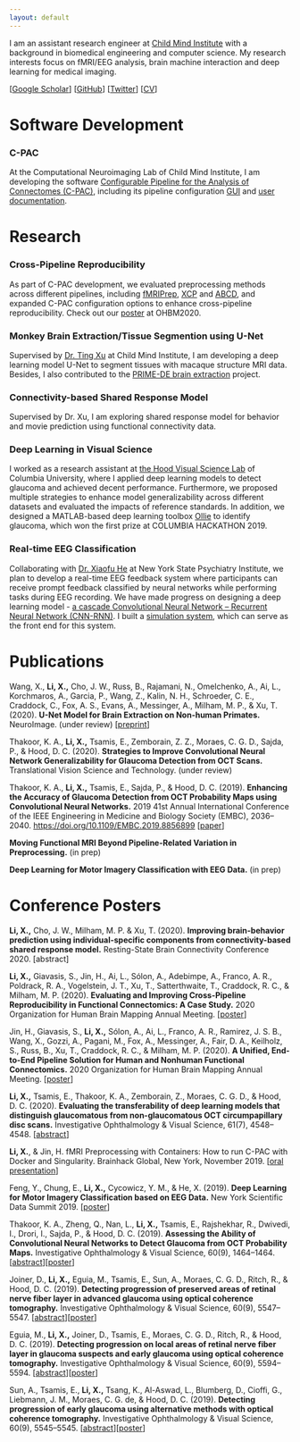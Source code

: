 ```yaml
---
layout: default
---
```


I am an assistant research engineer at [Child Mind Institute](https://childmind.org/) with a background in biomedical engineering and computer science. My research interests focus on fMRI/EEG analysis, brain machine interaction and deep learning for medical imaging.

[[Google Scholar](https://scholar.google.com/citations?user=YKtWorEAAAAJ&hl=en)] 
[[GitHub](https://github.com/SucyLi)]
[[Twitter](https://twitter.com/xin_hui_li)]
[[CV](/assets/cv/XinhuiLi-CV_11-30-20.pdf)]

# Software Development

### C-PAC

At the Computational Neuroimaging Lab of Child Mind Institute, I am developing the software [Configurable Pipeline for the Analysis of Connectomes (C-PAC)](https://fcp-indi.github.io/), including its pipeline configuration [GUI](https://github.com/FCP-INDI/C-PAC_GUI) and [user documentation](https://github.com/FCP-INDI/fcp-indi.github.com).


# Research

### Cross-Pipeline Reproducibility

As part of C-PAC development, we evaluated preprocessing methods across different pipelines, including [fMRIPrep](https://fmriprep.org/en/stable/), [XCP](https://xcpengine.readthedocs.io/) and [ABCD](https://github.com/DCAN-Labs/DCAN-HCP/tree/master), and expanded C-PAC configuration options to enhance cross-pipeline reproducibility. Check out our [poster](/assets/poster/OHBM20_XL.pdf) at OHBM2020.

### Monkey Brain Extraction/Tissue Segmention using U-Net

Supervised by [Dr. Ting Xu](https://scholar.google.com/citations?hl=en&user=Ks7ywnAAAAAJ&view_op=list_works&sortby=pubdate) at Child Mind Institute, I am developing a deep learning model U-Net to segment tissues with macaque structure MRI data. Besides, I also contributed to the [PRIME-DE brain extraction](https://github.com/HumanBrainED/NHP-BrainExtraction) project.

### Connectivity-based Shared Response Model

Supervised by Dr. Xu, I am exploring shared response model for behavior and movie prediction using functional connectivity data.

### Deep Learning in Visual Science

I worked as a research assistant at [the Hood Visual Science Lab](https://hoodvisualscience.psychology.columbia.edu/) of Columbia University, where I applied deep learning models to detect glaucoma and achieved decent performance. Furthermore, we proposed multiple strategies to enhance model generalizability across different datasets and evaluated the impacts of reference standards. In addition, we designed a MATLAB-based deep learning toolbox [Ollie](https://github.com/SucyLi/Ollie) to identify glaucoma, which won the first prize at COLUMBIA HACKATHON 2019.

### Real-time EEG Classification

Collaborating with [Dr. Xiaofu He](https://scholar.google.com/citations?hl=en&user=QJnxJFIAAAAJ&view_op=list_works&sortby=pubdate) at New York State Psychiatry Institute, we plan to develop a real-time EEG feedback system where participants can receive prompt feedback classified by neural networks while performing tasks during EEG recording. We have made progress on designing a deep learning model - [a cascade Convolutional Neural Network – Recurrent Neural Network (CNN-RNN)](/assets/poster/NYSDS19_YF.pdf). I built a [simulation system](https://github.com/SucyLi/Neural-Feedback-System), which can serve as the front end for this system.


# Publications

Wang, X., **Li, X.,** Cho, J. W., Russ, B., Rajamani, N., Omelchenko, A., Ai, L., Korchmaros, A., Garcia, P., Wang, Z., Kalin, N. H., Schroeder, C. E., Craddock, C., Fox, A. S., Evans, A., Messinger, A., Milham, M. P., & Xu, T. (2020). **U-Net Model for Brain Extraction on Non-human Primates.** NeuroImage. (under review) [[preprint](https://www.biorxiv.org/content/10.1101/2020.11.17.385898v1)]

Thakoor, K. A., **Li, X.,** Tsamis, E., Zemborain, Z. Z., Moraes, C. G. D., Sajda, P., & Hood, D. C. (2020). **Strategies to Improve Convolutional Neural Network Generalizability for Glaucoma Detection from OCT Scans.** Translational Vision Science and Technology. (under review)

Thakoor, K. A., **Li, X.,** Tsamis, E., Sajda, P., & Hood, D. C. (2019). **Enhancing the Accuracy of Glaucoma Detection from OCT Probability Maps using Convolutional Neural Networks.** 2019 41st Annual International Conference of the IEEE Engineering in Medicine and Biology Society (EMBC), 2036–2040. https://doi.org/10.1109/EMBC.2019.8856899 [[paper](https://doi.org/10.1109/EMBC.2019.8856899)]

**Moving Functional MRI Beyond Pipeline-Related Variation in Preprocessing.** (in prep)

**Deep Learning for Motor Imagery Classification with EEG Data.** (in prep)


# Conference Posters

**Li, X.,** Cho, J. W., Milham, M. P. & Xu, T. (2020). **Improving brain-behavior prediction using individual-specific components from connectivity-based shared response model.** Resting-State Brain Connectivity Conference 2020. [abstract]

**Li, X.,** Giavasis, S., Jin, H., Ai, L., Sólon, A., Adebimpe, A., Franco, A. R., Poldrack, R. A., Vogelstein, J. T., Xu, T., Satterthwaite, T., Craddock, R. C., & Milham, M. P. (2020). **Evaluating and Improving Cross-Pipeline Reproducibility in Functional Connectomics: A Case Study.** 2020 Organization for Human Brain Mapping Annual Meeting. [[poster](/assets/poster/OHBM20_XL.pdf)]

Jin, H., Giavasis, S., **Li, X.,** Sólon, A., Ai, L., Franco, A. R., Ramirez, J. S. B., Wang, X., Gozzi, A., Pagani, M., Fox, A., Messinger, A., Fair, D. A., Keilholz, S., Russ, B., Xu, T., Craddock, R. C., & Milham, M. P. (2020). **A Unified, End-to-End Pipeline Solution for Human and Nonhuman Functional Connectomics.** 2020 Organization for Human Brain Mapping Annual Meeting. [[poster](/assets/poster/OHBM20_HJ.pdf)]

**Li, X.,** Tsamis, E., Thakoor, K. A., Zemborain, Z., Moraes, C. G. D., & Hood, D. C. (2020). **Evaluating the transferability of deep learning models that distinguish glaucomatous from non-glaucomatous OCT circumpapillary disc scans.** Investigative Ophthalmology & Visual Science, 61(7), 4548–4548. [[abstract](https://iovs.arvojournals.org/article.aspx?articleid=2769404)]

**Li, X.**, & Jin, H. fMRI Preprocessing with Containers: How to run C-PAC with Docker and Singularity. Brainhack Global, New York, November 2019. [[oral presentation](/assets/presentation/brainhack19.pdf)]

Feng, Y., Chung, E., **Li, X.,** Cycowicz, Y. M., & He, X. (2019). **Deep Learning for Motor Imagery Classification based on EEG Data.** New York Scientific Data Summit 2019. [[poster](/assets/poster/NYSDS19_YF.pdf)]

Thakoor, K. A., Zheng, Q., Nan, L., **Li, X.,** Tsamis, E., Rajshekhar, R., Dwivedi, I., Drori, I., Sajda, P., & Hood, D. C. (2019). **Assessing the Ability of Convolutional Neural Networks to Detect Glaucoma from OCT Probability Maps.** Investigative Ophthalmology & Visual Science, 60(9), 1464–1464. [[abstract](http://iovs.arvojournals.org/article.aspx?articleid=2741905)][[poster](/assets/poster/ARVO19_KT.pdf)]

Joiner, D., **Li, X.,** Eguia, M., Tsamis, E., Sun, A., Moraes, C. G. D., Ritch, R., & Hood, D. C. (2019). **Detecting progression of preserved areas of retinal nerve fiber layer in advanced glaucoma using optical coherence tomography.** Investigative Ophthalmology & Visual Science, 60(9), 5547–5547. [[abstract](http://iovs.arvojournals.org/article.aspx?articleid=2746331)][[poster](/assets/poster/ARVO19_DJ.pdf)]

Eguia, M., **Li, X.,** Joiner, D., Tsamis, E., Moraes, C. G. D., Ritch, R., & Hood, D. C. (2019). **Detecting progression on local areas of retinal nerve fiber layer in glaucoma suspects and early glaucoma using optical coherence tomography.** Investigative Ophthalmology & Visual Science, 60(9), 5594–5594. [[abstract](http://iovs.arvojournals.org/article.aspx?articleid=2747020)][[poster](/assets/poster/ARVO19_ME.pdf)]

Sun, A., Tsamis, E., **Li, X.,** Tsang, K., Al-Aswad, L., Blumberg, D., Cioffi, G., Liebmann, J. M., Moraes, C. G. de, & Hood, D. C. (2019). **Detecting progression of early glaucoma using alternative methods with optical coherence tomography.** Investigative Ophthalmology & Visual Science, 60(9), 5545–5545. [[abstract](http://iovs.arvojournals.org/article.aspx?articleid=2746329)][[poster](/assets/poster/ARVO19_AS.pdf)]